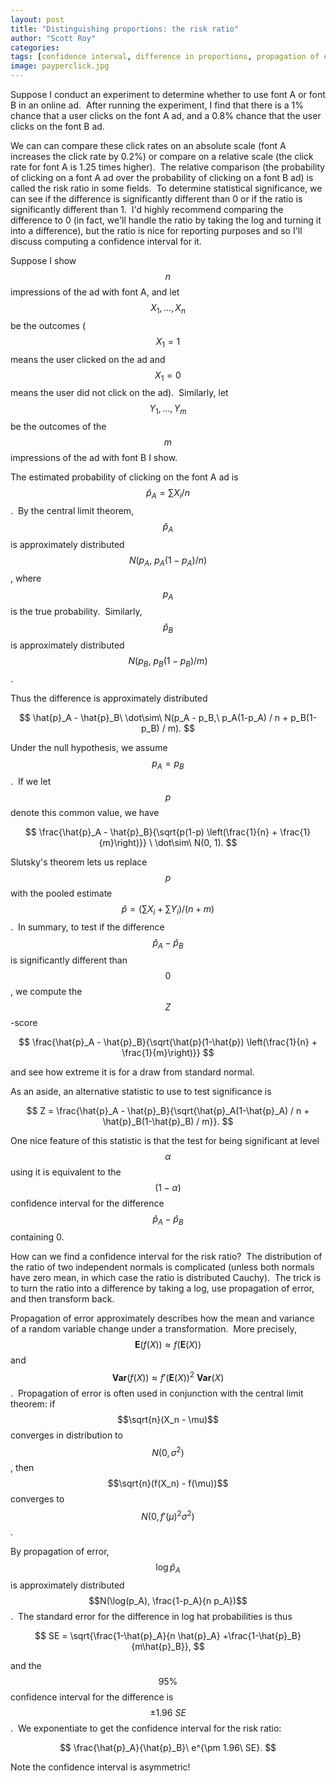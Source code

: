 ```yaml
---
layout: post
title: "Distinguishing proportions: the risk ratio"
author: "Scott Roy"
categories:
tags: [confidence interval, difference in proportions, propagation of error, ratio of proportions, risk ratio]
image: payperclick.jpg
---
```


Suppose I conduct an experiment to determine whether to use font A or font B in an online ad.  After running the experiment, I find that there is a 1% chance that a user clicks on the font A ad, and a 0.8% chance that the user clicks on the font B ad.

We can can compare these click rates on an absolute scale (font A increases the click rate by 0.2%) or compare on a relative scale (the click rate for font A is 1.25 times higher).  The relative comparison (the probability of clicking on a font A ad over the probability of clicking on a font B ad) is called the risk ratio in some fields.  To determine statistical significance, we can see if the difference is significantly different than 0 or if the ratio is significantly different than 1.  I'd highly recommend comparing the difference to 0 (in fact, we'll handle the ratio by taking the log and turning it into a difference), but the ratio is nice for reporting purposes and so I'll discuss computing a confidence interval for it.

Suppose I show $$n$$ impressions of the ad with font A, and let $$X_1, \ldots, X_n$$ be the outcomes ($$X_1 = 1$$ means the user clicked on the ad and $$X_1=0$$ means the user did not click on the ad).  Similarly, let $$Y_1, \ldots, Y_m$$ be the outcomes of the $$m$$ impressions of the ad with font B I show.

The estimated probability of clicking on the font A ad is $$\hat{p}_A = \sum X_i / n$$.  By the central limit theorem, $$\hat{p}_A$$ is approximately distributed $$N(p_A,\ p_A(1-p_A) / n)$$, where $$p_A$$ is the true probability.  Similarly, $$\hat{p}_B$$ is approximately distributed $$N(p_B,\ p_B(1-p_B) / m)$$.

Thus the difference is approximately distributed

$$
\hat{p}_A - \hat{p}_B\ \dot\sim\ N(p_A - p_B,\ p_A(1-p_A) / n + p_B(1-p_B) / m).
$$

Under the null hypothesis, we assume $$p_A = p_B$$.  If we let $$p$$ denote this common value, we have

$$
\frac{\hat{p}_A - \hat{p}_B}{\sqrt{p(1-p) \left(\frac{1}{n} + \frac{1}{m}\right)}} \ \dot\sim\ N(0, 1).
$$

Slutsky's theorem lets us replace $$p$$ with the pooled estimate $$\hat{p} = (\sum X_i + \sum Y_i) / (n + m)$$.  In summary, to test if the difference $$\hat{p}_A - \hat{p}_B$$ is significantly different than $$0$$, we compute the $$Z$$-score

$$
\frac{\hat{p}_A - \hat{p}_B}{\sqrt{\hat{p}(1-\hat{p}) \left(\frac{1}{n} + \frac{1}{m}\right)}}
$$

and see how extreme it is for a draw from standard normal.

As an aside, an alternative statistic to use to test significance is

$$
Z = \frac{\hat{p}_A - \hat{p}_B}{\sqrt{\hat{p}_A(1-\hat{p}_A) / n + \hat{p}_B(1-\hat{p}_B) / m}}.
$$

One nice feature of this statistic is that the test for being significant at level $$\alpha$$ using it is equivalent to the $$(1-\alpha)$$ confidence interval for the difference $$\hat{p}_A - \hat{p}_B$$ containing 0.

How can we find a confidence interval for the risk ratio?  The distribution of the ratio of two independent normals is complicated (unless both normals have zero mean, in which case the ratio is distributed Cauchy).  The trick is to turn the ratio into a difference by taking a log, use propagation of error, and then transform back.

Propagation of error approximately describes how the mean and variance of a random variable change under a transformation.  More precisely, $$\textbf{E}(f(X)) \approx f(\textbf{E}(X))$$ and $$\textbf{Var}(f(X)) \approx f'(\textbf{E}(X))^2\ \textbf{Var}(X)$$.  Propagation of error is often used in conjunction with the central limit theorem: if $$\sqrt{n}(X_n - \mu)$$ converges in distribution to $$N(0, \sigma^2)$$, then $$\sqrt{n}(f(X_n) - f(\mu))$$ converges to $$N(0, f'(\mu)^2 \sigma^2)$$.

By propagation of error, $$\log \hat{p}_A$$ is approximately distributed $$N(\log(p_A), \frac{1-p_A}{n p_A})$$.  The standard error for the difference in log hat probabilities is thus

$$
SE = \sqrt{\frac{1-\hat{p}_A}{n \hat{p}_A} +\frac{1-\hat{p}_B}{m\hat{p}_B}},
$$

and the $$95\%$$ confidence interval for the difference is $$\pm 1.96\ SE$$.  We exponentiate to get the confidence interval for the risk ratio:

$$
\frac{\hat{p}_A}{\hat{p}_B}\ e^{\pm 1.96\ SE}.
$$

Note the confidence interval is asymmetric!